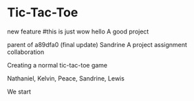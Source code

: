# Tic-Tac-Toe

new feature
#this is just wow
hello A good project

parent of a89dfa0 (final update)
Sandrine
A project assignment collaboration

Creating a normal tic-tac-toe game

Nathaniel, Kelvin, Peace, Sandrine, Lewis

We start


